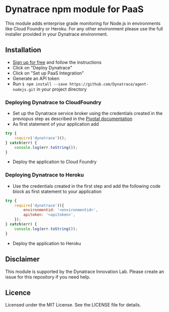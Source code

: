 # Dynatrace npm module for PaaS

This module adds enterprise grade monitoring for Node.js in environments like Cloud Foundry or Heroku.
For any other environment please use the full installer provided in your Dynatrace environment.

## Installation
* [Sign up for free](https://www.dynatrace.com/trial/) and follow the instructions
* Click on "Deploy Dynatrace"
* Click on "Set up PaaS Integration"
* Generate an API token
* Run `$ npm install --save https://github.com/Dynatrace/agent-nodejs.git` in your project directory

### Deploying Dynatrace to CloudFoundry
* Set up the Dynatrace service broker using the credentials created in the previopus step as described in the [Pivotal documentation](https://docs.pivotal.io/dynatrace/installing.html)
* As first statement of your application add 
```js
try {
    require('dynatrace')();
} catch(err) {
    console.log(err.toString());
}
```
* Deploy the application to Cloud Foundry

### Deploying Dynatrace to Heroku
* Use the credentials created in the first step and add the following code block as first statement to your application

```js
try {
    require('dynatrace')({
        environmentid: '<environmentid>',
        apitoken: '<apitoken>',
    });
} catch(err) {
    console.log(err.toString());
}
```

* Deploy the application to Heroku

## Disclaimer
This module is supported by the Dynatrace Innovation Lab.
Please create an issue for this repository if you need help.

## Licence
Licensed under the MIT License. See the LICENSE file for details.
